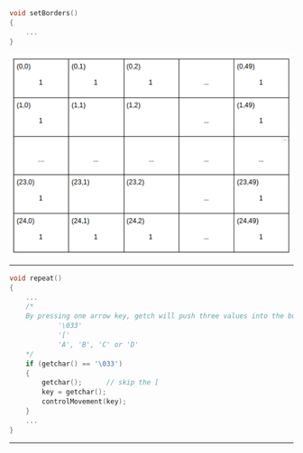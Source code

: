 ```c
void setBorders()
{
    ...  
}
```
![alt text](https://github.com/joe019/Snake-Game/blob/master/images/borders2dArray.png)
***

```c
void repeat()
{
    ...
    /*
    By pressing one arrow key, getch will push three values into the buffer:
            '\033'
            '['
            'A', 'B', 'C' or 'D'
    */
    if (getchar() == '\033')
    {
        getchar();      // skip the [
        key = getchar();
        controlMovement(key);
    }
    ...
}
```
***
